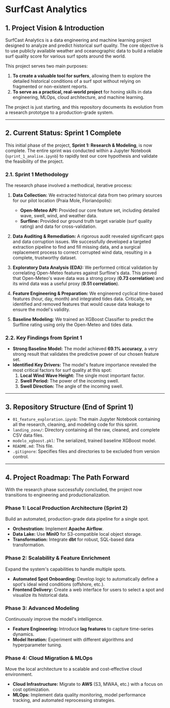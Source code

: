 # SurfCast Analytics

## 1. Project Vision & Introduction

SurfCast Analytics is a data engineering and machine learning project designed to analyze and predict historical surf quality. The core objective is to use publicly available weather and oceanographic data to build a reliable surf quality score for various surf spots around the world.

This project serves two main purposes:
1.  **To create a valuable tool for surfers**, allowing them to explore the detailed historical conditions of a surf spot without relying on fragmented or non-existent reports.
2.  **To serve as a practical, real-world project** for honing skills in data engineering, MLOps, cloud architecture, and machine learning.

The project is just starting, and this repository documents its evolution from a research prototype to a production-grade system.

---

## 2. Current Status: Sprint 1 Complete

This initial phase of the project, **Sprint 1: Research & Modeling**, is now complete. The entire sprint was conducted within a Jupyter Notebook (`sprint_1_analise.ipynb`) to rapidly test our core hypothesis and validate the feasibility of the project.

### 2.1. Sprint 1 Methodology

The research phase involved a methodical, iterative process:

1.  **Data Collection:** We extracted historical data from two primary sources for our pilot location (Praia Mole, Florianópolis):
    *   **Open-Meteo API:** Provided our core feature set, including detailed wave, swell, wind, and weather data.
    *   **Surfline:** Provided our ground truth target variable (surf quality rating) and data for cross-validation.

2.  **Data Auditing & Remediation:** A rigorous audit revealed significant gaps and data corruption issues. We successfully developed a targeted extraction pipeline to find and fill missing data, and a surgical replacement process to correct corrupted wind data, resulting in a complete, trustworthy dataset.

3.  **Exploratory Data Analysis (EDA):** We performed critical validation by correlating Open-Meteo features against Surfline's data. This proved that Open-Meteo's wave data was a strong proxy (**0.73 correlation**) and its wind data was a useful proxy (**0.51 correlation**).

4.  **Feature Engineering & Preparation:** We engineered cyclical time-based features (hour, day, month) and integrated tides data. Critically, we identified and removed features that would cause data leakage to ensure the model's validity.

5.  **Baseline Modeling:** We trained an XGBoost Classifier to predict the Surfline rating using only the Open-Meteo and tides data.

### 2.2. Key Findings from Sprint 1

*   **Strong Baseline Model:** The model achieved **69.1% accuracy**, a very strong result that validates the predictive power of our chosen feature set.
*   **Identified Key Drivers:** The model's feature importance revealed the most critical factors for surf quality at this spot:
    1.  **Local Wind Wave Height:** The single most important factor.
    2.  **Swell Period:** The power of the incoming swell.
    3.  **Swell Direction:** The angle of the incoming swell.

---

## 3. Repository Structure (End of Sprint 1)

*   `01_feature_exploration.ipynb`: The main Jupyter Notebook containing all the research, cleaning, and modeling code for this sprint.
*   `landing_zone/`: Directory containing all the raw, cleaned, and complete CSV data files.
*   `modelo_xgboost.pkl`: The serialized, trained baseline XGBoost model.
*   `README.md`: This file.
*   `.gitignore`: Specifies files and directories to be excluded from version control.

---

## 4. Project Roadmap: The Path Forward

With the research phase successfully concluded, the project now transitions to engineering and productionalization.

### Phase 1: Local Production Architecture (Sprint 2)
Build an automated, production-grade data pipeline for a single spot.
-   **Orchestration:** Implement **Apache Airflow**.
-   **Data Lake:** Use **MinIO** for S3-compatible local object storage.
-   **Transformation:** Integrate **dbt** for robust, SQL-based data transformation.

### Phase 2: Scalability & Feature Enrichment
Expand the system's capabilities to handle multiple spots.
-   **Automated Spot Onboarding:** Develop logic to automatically define a spot's ideal wind conditions (offshore, etc.).
-   **Frontend Delivery:** Create a web interface for users to select a spot and visualize its historical data.

### Phase 3: Advanced Modeling
Continuously improve the model's intelligence.
-   **Feature Engineering:** Introduce **lag features** to capture time-series dynamics.
-   **Model Iteration:** Experiment with different algorithms and hyperparameter tuning.

### Phase 4: Cloud Migration & MLOps
Move the local architecture to a scalable and cost-effective cloud environment.
-   **Cloud Infrastructure:** Migrate to **AWS** (S3, MWAA, etc.) with a focus on cost optimization.
-   **MLOps:** Implement data quality monitoring, model performance tracking, and automated reprocessing strategies.